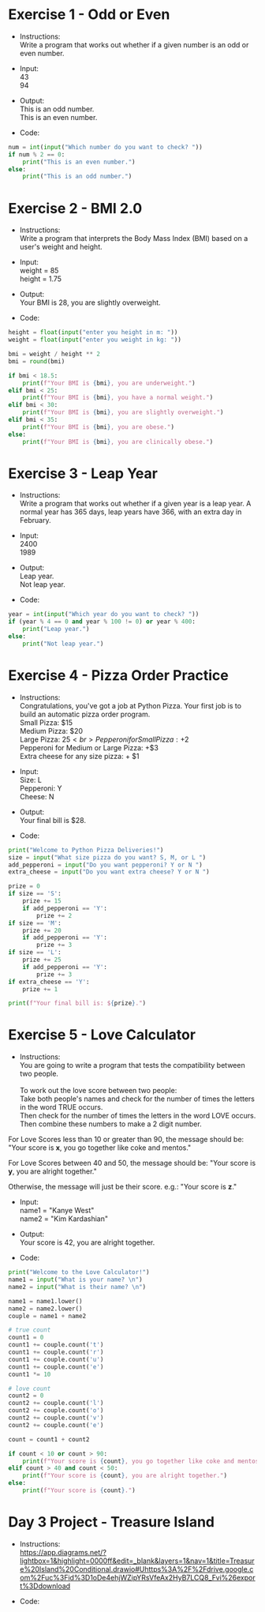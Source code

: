 # Exercise 1 - Odd or Even
- Instructions:<br>
Write a program that works out whether if a given number is an odd or even number.

- Input:<br>
43<br>
94

- Output:<br>
This is an odd number.<br>
This is an even number.

- Code:
```py
num = int(input("Which number do you want to check? "))
if num % 2 == 0:
    print("This is an even number.")
else:
    print("This is an odd number.")
```

# Exercise 2 - BMI 2.0
- Instructions:<br>
Write a program that interprets the Body Mass Index (BMI) based on a user's weight and height.

- Input:<br>
weight = 85<br>
height = 1.75   

- Output:<br>
Your BMI is 28, you are slightly overweight.

- Code:
```py
height = float(input("enter you height in m: "))
weight = float(input("enter you weight in kg: "))

bmi = weight / height ** 2
bmi = round(bmi)

if bmi < 18.5:
    print(f"Your BMI is {bmi}, you are underweight.")
elif bmi < 25:
    print(f"Your BMI is {bmi}, you have a normal weight.")
elif bmi < 30:
    print(f"Your BMI is {bmi}, you are slightly overweight.")
elif bmi < 35:
    print(f"Your BMI is {bmi}, you are obese.")
else:
    print(f"Your BMI is {bmi}, you are clinically obese.")
```

# Exercise 3 - Leap Year
- Instructions:<br>
Write a program that works out whether if a given year is a leap year. A normal year has 365 days, leap years have 366, with an extra day in February.

- Input:<br>
2400<br>
1989

- Output:<br>
Leap year.<br>
Not leap year.

- Code:
```py
year = int(input("Which year do you want to check? "))
if (year % 4 == 0 and year % 100 != 0) or year % 400:
    print("Leap year.")
else:
    print("Not leap year.")
```

# Exercise 4 - Pizza Order Practice
- Instructions:<br>
Congratulations, you've got a job at Python Pizza. Your first job is to build an automatic pizza order program.<br>
Small Pizza: $15<br>
Medium Pizza: $20<br>
Large Pizza: $25<br>
Pepperoni for Small Pizza: +$2<br>
Pepperoni for Medium or Large Pizza: +$3<br>
Extra cheese for any size pizza: + $1

- Input:<br>
Size: L<br>
Pepperoni: Y<br>
Cheese: N

- Output:<br>
Your final bill is $28.

- Code:
```py
print("Welcome to Python Pizza Deliveries!")
size = input("What size pizza do you want? S, M, or L ")
add_pepperoni = input("Do you want pepperoni? Y or N ")
extra_cheese = input("Do you want extra cheese? Y or N ")

prize = 0
if size == 'S':
    prize += 15
    if add_pepperoni == 'Y':
        prize += 2
if size == 'M':
    prize += 20
    if add_pepperoni == 'Y':
        prize += 3
if size == 'L':
    prize += 25
    if add_pepperoni == 'Y':
        prize += 3
if extra_cheese == 'Y':
    prize += 1

print(f"Your final bill is: ${prize}.")
```

# Exercise 5 - Love Calculator
- Instructions:<br>
You are going to write a program that tests the compatibility between two people.<br><br>
To work out the love score between two people:<br>
Take both people's names and check for the number of times the letters in the word TRUE occurs. <br>
Then check for the number of times the letters in the word LOVE occurs. <br>
Then combine these numbers to make a 2 digit number.

For Love Scores less than 10 or greater than 90, the message should be:
"Your score is **x**, you go together like coke and mentos."

For Love Scores between 40 and 50, the message should be:
"Your score is **y**, you are alright together."

Otherwise, the message will just be their score. e.g.:
"Your score is **z**."

- Input:<br>
name1 = "Kanye West"<br>
name2 = "Kim Kardashian"

- Output:<br>
Your score is 42, you are alright together.

- Code:
```py
print("Welcome to the Love Calculator!")
name1 = input("What is your name? \n")
name2 = input("What is their name? \n")

name1 = name1.lower()
name2 = name2.lower()
couple = name1 + name2

# true count
count1 = 0
count1 += couple.count('t')
count1 += couple.count('r')
count1 += couple.count('u')
count1 += couple.count('e')
count1 *= 10

# love count
count2 = 0
count2 += couple.count('l')
count2 += couple.count('o')
count2 += couple.count('v')
count2 += couple.count('e')

count = count1 + count2

if count < 10 or count > 90:
    print(f"Your score is {count}, you go together like coke and mentos.")
elif count > 40 and count < 50:
    print(f"Your score is {count}, you are alright together.")
else:
    print(f"Your score is {count}.")
```

# Day 3 Project - Treasure Island
- Instructions:<br>
https://app.diagrams.net/?lightbox=1&highlight=0000ff&edit=_blank&layers=1&nav=1&title=Treasure%20Island%20Conditional.drawio#Uhttps%3A%2F%2Fdrive.google.com%2Fuc%3Fid%3D1oDe4ehjWZipYRsVfeAx2HyB7LCQ8_Fvi%26export%3Ddownload

- Code:
```py

```